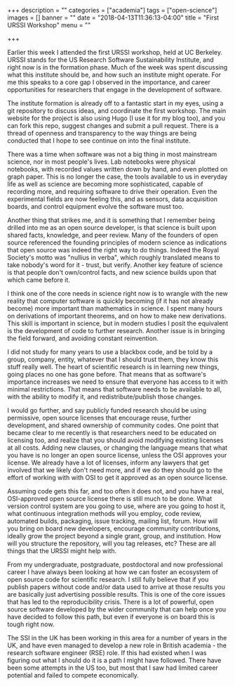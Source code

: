+++
description = ""
categories = ["academia"]
tags = ["open-science"]
images = []
banner = ""
date = "2018-04-13T11:36:13-04:00"
title = "First URSSI Workshop"
menu = ""

+++

Earlier this week I attended the first URSSI workshop, held at UC Berkeley. URSSI stands for the US Research Software Sustainability Institute, and right now is in the formation phase. Much of the week was spent discussing what this institute should be, and how such an institute might operate. For me this speaks to a core gap I observed in the importance, and career opportunities for researchers that engage in the development of software.

<!--more-->

The institute formation is already off to a fantastic start in my eyes, using a git repository to discuss ideas, and coordinate the first workshop. The main website for the project is also using Hugo (I use it for my blog too), and you can fork this repo, suggest changes and submit a pull request. There is a thread of openness and transparency to the way things are being conducted that I hope to see continue on into the final institute.

There was a time when software was not a big thing in most mainstream science, nor in most people's lives. Lab notebooks were physical notebooks, with recorded values written down by hand, and even plotted on graph paper. This is no longer the case, the tools available to us in everyday life as well as science are becoming more sophisticated, capable of recording more, and requiring software to drive their operation. Even the experimental fields are now feeling this, and as sensors, data acquisition boards, and control equipment evolve the software must too.

Another thing that strikes me, and it is something that I remember being drilled into me as an open source developer, is that science is built upon shared facts, knowledge, and peer review. Many of the founders of open source referenced the founding principles of modern science as indications that open source was indeed the right way to do things. Indeed the Royal Society's motto was "nullius in verba", which roughly translated means to take nobody's word for it - trust, but verify. Another key feature of science is that people don't own/control facts, and new science builds upon that which came before it.

I think one of the core needs in science right now is to wrangle with the new reality that computer software is quickly becoming (if it has not already become) more important than mathematics in science. I spent many hours on derivations of important theorems, and on how to make new derivations. This skill is important in science, but in modern studies I posit the equivalent is the development of code to further research. Another issue is in bringing the field forward, and avoiding constant reinvention.

I did not study for many years to use a blackbox code, and be told by a group, company, entity, whatever that I should trust them, they know this stuff really well. The heart of scientific research is in learning new things, going places no one has gone before. That means that as software's importance increases we need to ensure that everyone has access to it with minimal restrictions. That means that software needs to be available to all, with the ability to modify it, and redistribute/publish those changes.

I would go further, and say publicly funded research should be using permissive, open source licenses that encourage reuse, further development, and shared ownership of community codes. One point that became clear to me recently is that researchers need to be educated on licensing too, and realize that you should avoid modifying existing licenses at all costs. Adding new clauses, or changing the language means that what you have is no longer an open source license, unless the OSI approves your license. We already have a lot of licenses, inform any lawyers that get involved that we likely don't need more, and if we do they should go to the effort of working with with OSI to get it approved as an open source license.

Assuming code gets this far, and too often it does not, and you have a real, OSI-approved open source license there is still much to be done. What version control system are you going to use, where are you going to host it, what continuous integration methods will you employ, code review, automated builds, packaging, issue tracking, mailing list, forum. How will you bring on board new developers, encourage community contributions, ideally grow the project beyond a single grant, group, and institution. How will you structure the repository, will you tag releases, etc? These are all things that the URSSI might help with.

From my undergraduate, postgraduate, postdoctoral and now professional career I have always been looking at how we can foster an ecosystem of open source code for scientific research. I still fully believe that if you publish papers without code and/or data used to arrive at those results you are basically just advertising possible results. This is one of the core issues that has led to the reproducibility crisis. There is a lot of powerful, open source software developed by the wider community that can help once you have decided to follow this path, but even if everyone is on board this is tough right now.

The SSI in the UK has been working in this area for a number of years in the UK, and have even managed to develop a new role in British academia - the research software engineer (RSE) role. If this had existed when I was figuring out what I should do it is a path I might have followed. There have been some attempts in the US too, but most that I saw had limited career potential and failed to compete economically. 